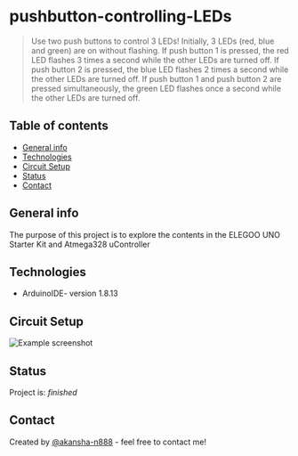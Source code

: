 # pushbutton-controlling-LEDs
> Use two push buttons to control 3 LEDs! Initially, 3 LEDs (red, blue and green) are on without flashing. 
> If push button 1 is pressed, the red LED flashes 3 times a second while the other LEDs are turned off.
> If push button 2 is pressed, the blue LED flashes 2 times a second while the other LEDs are turned off.
> If push button 1 and push button 2 are pressed simultaneously, the green LED flashes once a second while the other LEDs are turned off.

## Table of contents
* [General info](#general-info)
* [Technologies](#technologies)
* [Circuit Setup](#circuit-setup)
* [Status](#status)
* [Contact](#contact)

## General info
The purpose of this project is to explore the contents in the ELEGOO UNO Starter Kit and Atmega328 uController

## Technologies
* ArduinoIDE- version 1.8.13

## Circuit Setup
![Example screenshot](C:\Users\akans\Desktop\Capture.png)

## Status
Project is: _finished_

## Contact
Created by [@akansha-n888](https://www.linkedin.com/in/akansha-nagar/) - feel free to contact me!
